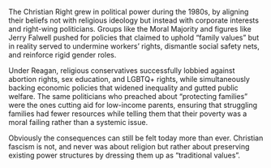 The Christian Right grew in political power during the 1980s, by aligning their beliefs not with religious ideology but instead with corporate interests and right-wing politicians. Groups like the Moral Majority and figures like Jerry Falwell pushed for policies that claimed to uphold “family values” but in reality served to undermine workers’ rights, dismantle social safety nets, and reinforce rigid gender roles.

Under Reagan, religious conservatives successfully lobbied against abortion rights, sex education, and LGBTQ+ rights, while simultaneously backing economic policies that widened inequality and gutted public welfare. The same politicians who preached about “protecting families” were the ones cutting aid for low-income parents, ensuring that struggling families had fewer resources while telling them that their poverty was a moral failing rather than a systemic issue.

Obviously the consequences can still be felt today more than ever. Christian fascism is not, and never was about religion but rather about preserving existing power structures by dressing them up as “traditional values”.